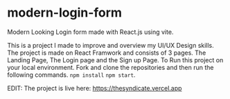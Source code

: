 # modern-login-form
Modern Looking Login form made with React.js using vite.

This is a project I made to improve and overview my UI/UX Design skills. The project is made on React Framwork and consists of 3 pages. The Landing Page, The Login page and the Sign up Page.
To Run this project on your local environment. Fork and clone the repositories and then run the following commands.
`npm install`
`npm start`.

EDIT:
The project is live here:
https://thesyndicate.vercel.app


